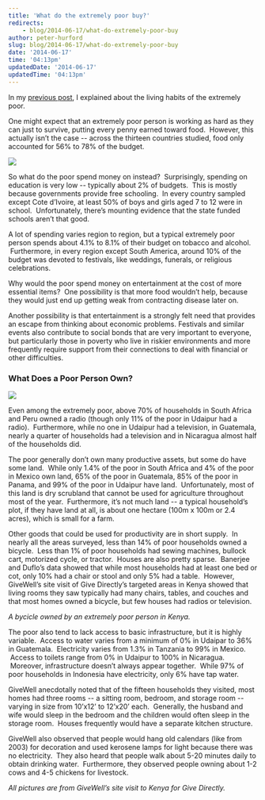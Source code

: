 ```yaml
---
title: 'What do the extremely poor buy?'
redirects:
    - blog/2014-06-17/what-do-extremely-poor-buy
author: peter-hurford
slug: blog/2014-06-17/what-do-extremely-poor-buy
date: '2014-06-17'
time: '04:13pm'
updatedDate: '2014-06-17'
updatedTime: '04:13pm'
---
```

In my [previous post](/blog/2014-06-12/how-do-extremely-poor-live), I explained about the living habits of the extremely poor.

One might expect that an extremely poor person is working as hard as they can just to survive, putting every penny earned toward food.  However, this actually isn’t the case -- across the thirteen countries studied, food only accounted for 56% to 78% of the budget.

![](https://lh5.googleusercontent.com/3OQvnkzteyBM48jzejRAoEiKZTgbowpCAvfOQsNzs1LZ1jq54x9nnDTi7rYxgcAt58FiQ65g2AsO31L09mjchJGBZyn0o9yv9Xy7zxQ1AWAMH-f6as_tnrNyuuhqf_QhuA)

So what do the poor spend money on instead?  Surprisingly, spending on education is very low -- typically about 2% of budgets.  This is mostly because governments provide free schooling.  In every country sampled except Cote d’Ivoire, at least 50% of boys and girls aged 7 to 12 were in school.  Unfortunately, there’s mounting evidence that the state funded schools aren’t that good.

A lot of spending varies region to region, but a typical extremely poor person spends about 4.1% to 8.1% of their budget on tobacco and alcohol.  Furthermore, in every region except South America, around 10% of the budget was devoted to festivals, like weddings, funerals, or religious celebrations.

Why would the poor spend money on entertainment at the cost of more essential items?  One possibility is that more food wouldn’t help, because they would just end up getting weak from contracting disease later on.

Another possibility is that entertainment is a strongly felt need that provides an escape from thinking about economic problems. Festivals and similar events also contribute to social bonds that are very important to everyone, but particularly those in poverty who live in riskier environments and more frequently require support from their connections to deal with financial or other difficulties.

### What Does a Poor Person Own?

![](https://lh4.googleusercontent.com/PUVOae_vw3_a4SdQjkoR0vm24hTs4xJf4o8_RLqY9BsawiMRfKi5RghUM-7Xo8pT0PpBK2l4AqqXZkwiN7JgPt9QK3BT-1TZWF-igh4fhfQXPourwcq2IeZ8bTrM0lBBmA)

Even among the extremely poor, above 70% of households in South Africa and Peru owned a radio (though only 11% of the poor in Udaipur had a radio).  Furthermore, while no one in Udaipur had a television, in Guatemala, nearly a quarter of households had a television and in Nicaragua almost half of the households did.

The poor generally don’t own many productive assets, but some do have some land.  While only 1.4% of the poor in South Africa and 4% of the poor in Mexico own land, 65% of the poor in Guatemala, 85% of the poor in Panama, and 99% of the poor in Udaipur have land.  Unfortunately, most of this land is dry scrubland that cannot be used for agriculture throughout most of the year.  Furthermore, it’s not much land -- a typical household’s plot, if they have land at all, is about one hectare (100m x 100m or 2.4 acres), which is small for a farm.

Other goods that could be used for productivity are in short supply.  In nearly all the areas surveyed, less than 14% of poor households owned a bicycle.  Less than 1% of poor households had sewing machines, bullock cart, motorized cycle, or tractor.  Houses are also pretty sparse.  Banerjee and Duflo’s data showed that while most households had at least one bed or cot, only 10% had a chair or stool and only 5% had a table.  However, GiveWell’s site visit of Give Directly’s targeted areas in Kenya showed that living rooms they saw typically had many chairs, tables, and couches and that most homes owned a bicycle, but few houses had radios or television.

_A bycicle owned by an extremely poor person in Kenya._

The poor also tend to lack access to basic infrastructure, but it is highly variable.  Access to water varies from a minimum of 0% in Udaipar to 36% in Guatemala.  Electricity varies from 1.3% in Tanzania to 99% in Mexico.  Access to toilets range from 0% in Udaipur to 100% in Nicaragua.  Moreover, infrastructure doesn’t always appear together.  While 97% of poor households in Indonesia have electricity, only 6% have tap water.

GiveWell anecdotally noted that of the fifteen households they visited, most homes had three rooms -- a sitting room, bedroom, and storage room -- varying in size from 10’x12’ to 12’x20’ each.  Generally, the husband and wife would sleep in the bedroom and the children would often sleep in the storage room.  Houses frequently would have a separate kitchen structure.

GiveWell also observed that people would hang old calendars (like from 2003) for decoration and used kerosene lamps for light because there was no electricity.  They also heard that people walk about 5-20 minutes daily to obtain drinking water.  Furthermore, they observed people owning about 1-2 cows and 4-5 chickens for livestock.

_All pictures are from GiveWell’s site visit to Kenya for Give Directly._